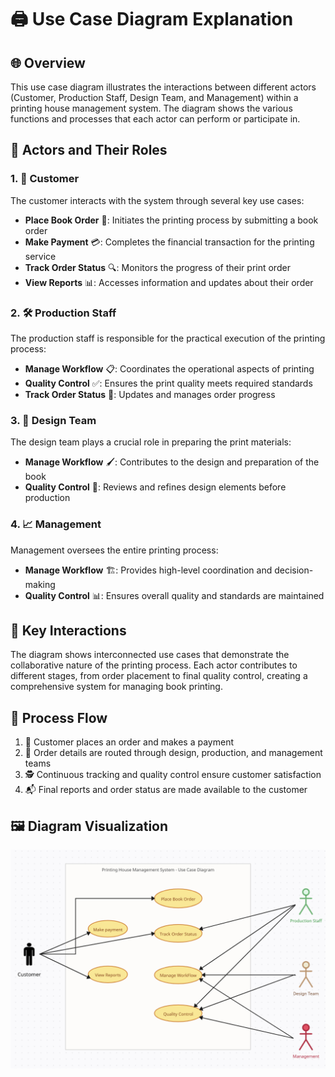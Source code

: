 # 🖨️ Use Case Diagram Explanation

## 🌐 Overview
This use case diagram illustrates the interactions between different actors (Customer, Production Staff, Design Team, and Management) within a printing house management system. The diagram shows the various functions and processes that each actor can perform or participate in.

## 👥 Actors and Their Roles

### 1. 👤 Customer
The customer interacts with the system through several key use cases:
- **Place Book Order** 📖: Initiates the printing process by submitting a book order
- **Make Payment** 💳: Completes the financial transaction for the printing service
- **Track Order Status** 🔍: Monitors the progress of their print order
- **View Reports** 📊: Accesses information and updates about their order

### 2. 🛠️ Production Staff
The production staff is responsible for the practical execution of the printing process:
- **Manage Workflow** 📋: Coordinates the operational aspects of printing
- **Quality Control** ✅: Ensures the print quality meets required standards
- **Track Order Status** 🚥: Updates and manages order progress

### 3. 🎨 Design Team
The design team plays a crucial role in preparing the print materials:
- **Manage Workflow** 🖌️: Contributes to the design and preparation of the book
- **Quality Control** 🔬: Reviews and refines design elements before production

### 4. 📈 Management
Management oversees the entire printing process:
- **Manage Workflow** 🏗️: Provides high-level coordination and decision-making
- **Quality Control** 📊: Ensures overall quality and standards are maintained

## 🤝 Key Interactions
The diagram shows interconnected use cases that demonstrate the collaborative nature of the printing process. Each actor contributes to different stages, from order placement to final quality control, creating a comprehensive system for managing book printing.

## 🔄 Process Flow
1. 📝 Customer places an order and makes a payment
2. 🔀 Order details are routed through design, production, and management teams
3. 🕵️ Continuous tracking and quality control ensure customer satisfaction
4. 📬 Final reports and order status are made available to the customer

## 🖼️ Diagram Visualization
![Use Case Diagram](/folders/diagrams/UseCaseDiagram.png)
